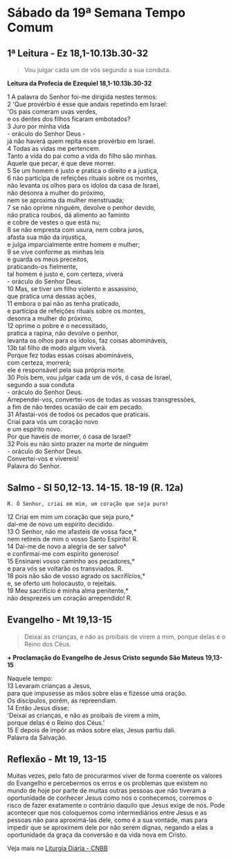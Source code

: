 # Sábado da 19ª Semana Tempo Comum

## 1ª Leitura - Ez 18,1-10.13b.30-32

> Vou julgar cada um de vós segundo a sua conduta.

**Leitura da Profecia de Ezequiel 18,1-10.13b.30-32**

1 A palavra do Senhor foi-me dirigida nestes termos:   
2 'Que provérbio é esse que andais repetindo em Israel:   
 'Os pais comeram uvas verdes,   
 e os dentes dos filhos ficaram embotados?   
3 Juro por minha vida   
 \- oráculo do Senhor Deus -   
 já não haverá quem repita esse provérbio em Israel.   
4 Todas as vidas me pertencem.   
 Tanto a vida do pai como a vida do filho são minhas.   
 Aquele que pecar, é que deve morrer.   
5 Se um homem é justo e pratica o direito e a justiça,   
6 não participa de refeições rituais sobre os montes,   
 não levanta os olhos para os ídolos da casa de Israel,   
 não desonra a mulher do próximo,   
 nem se aproxima da mulher menstruada;   
7 se não oprime ninguém, devolve o penhor devido,   
 não pratica roubos, dá alimento ao faminto   
 e cobre de vestes o que está nu;   
8 se não empresta com usura, nem cobra juros,   
 afasta sua mão da injustiça,   
 e julga imparcialmente entre homem e mulher;   
9 se vive conforme as minhas leis   
 e guarda os meus preceitos,   
 praticando-os fielmente,   
 tal homem é justo e, com certeza, viverá   
 \- oráculo do Senhor Deus.   
10 Mas, se tiver um filho violento e assassino,   
 que pratica uma dessas ações,   
11 embora o pai não as tenha praticado,   
 e participa de refeições rituais sobre os montes,   
 desonra a mulher do próximo,   
12 oprime o pobre e o necessitado,   
 pratica a rapina, não devolve o penhor,   
 levanta os olhos para os ídolos, faz coisas abomináveis,   
13b tal filho de modo algum viverá.   
 Porque fez todas essas coisas abomináveis,   
 com certeza, morrerá;   
 ele é responsável pela sua própria morte.   
30 Pois bem, vou julgar cada um de vós, ó casa de Israel,   
 segundo a sua conduta   
 \- oráculo do Senhor Deus.   
 Arrependei-vos, convertei-vos de todas as vossas transgressões,   
 a fim de não terdes ocasião de cair em pecado.   
31 Afastai-vos de todos os pecados que praticais.   
 Criai para vós um coração novo   
 e um espírito novo.   
 Por que haveis de morrer, ó casa de Israel?   
32 Pois eu não sinto prazer na morte de ninguém   
 \- oráculo do Senhor Deus.   
 Convertei-vos e vivereis!   
 Palavra do Senhor.

## Salmo - Sl 50,12-13. 14-15. 18-19 (R. 12a)

`R. Ó Senhor, criai em mim, um coração que seja puro!`

12 Criai em mim um coração que seja puro,*   
 dai-me de novo um espírito decidido.   
13 Ó Senhor, não me afasteis de vossa face,*   
 nem retireis de mim o vosso Santo Espírito! R.       
14 Dai-me de novo a alegria de ser salvo*   
 e confirmai-me com espírito generoso!   
15 Ensinarei vosso caminho aos pecadores,*   
 e para vós se voltarão os transviados. R.       
18 pois não são de vosso agrado os sacrifícios,*   
 e, se oferto um holocausto, o rejeitais.   
19 Meu sacrifício é minha alma penitente,*   
 não desprezeis um coração arrependido! R.

## Evangelho - Mt 19,13-15

> Deixai as crianças, e não as proibais de virem a mim, porque delas é o Reino dos Céus.

**+ Proclamação do Evangelho de Jesus Cristo segundo São Mateus 19,13-15**

Naquele tempo:   
13 Levaram crianças a Jesus,   
 para que impusesse as mãos sobre elas e fizesse uma oração.   
 Os discípulos, porém, as repreendiam.   
14 Então Jesus disse:   
 'Deixai as crianças, e não as proibais de virem a mim,   
 porque delas é o Reino dos Céus.'   
15 E depois de impôr as mãos sobre elas, Jesus partiu dali.   
 Palavra da Salvação.

## Reflexão - Mt 19, 13-15

Muitas vezes, pelo fato de procurarmos viver de forma coerente os valores do Evangelho e percebermos os erros e os problemas que existem no mundo de hoje por parte de muitas outras pessoas que não tiveram a oportunidade de conhecer Jesus como nós o conhecemos, corremos o risco de fazer exatamente o contrário daquilo que Jesus exige de nós. Pode acontecer que nos coloquemos como intermediários entre Jesus e as pessoas não para aproximá-las dele, como é a sua vontade, mas para impedir que se aproximem dele por não serem dignas, negando a elas a oportunidade da graça da conversão e da vida nova em Cristo.

Veja mais no [Liturgia Diária - CNBB](http://liturgiadiaria.cnbb.org.br/app/user/user/UserView.php?ano=2016&mes=8&dia=13)

